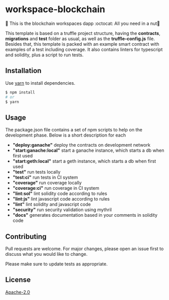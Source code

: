 # workspace-blockchain

:herb: This is the blockchain workspaces dapp :octocat: All you need in a nut:shell:

This template is based on a truffle project structure, having the **contracts**, **migrations** and **test** folder as usual, as well as the **truffle-config.js** file. Besides that, this template is packed with an example smart contract with examples of a test including coverage. It also contains linters for typescript and solidity, plus a script to run tests.

## Installation

Use [yarn](https://yarnpkg.com) to install dependencies.

```bash
$ npm install
# or
$ yarn
```

## Usage

The package.json file contains a set of npm scripts to help on the development phase. Below is a short description for each
* **"deploy:ganache"** deploy the contracts on development network
* **"start:ganache:local"** start a ganache instance, which starts a db when first used
* **"start:geth:local"** start a geth instance, which starts a db when first used
* **"test"** run tests locally
* **"test:ci"** run tests in CI system
* **"coverage"** run coverage locally
* **"coverage:ci"** run coverage in CI system
* **"lint:sol"** lint solidity code according to rules
* **"lint:js"** lint javascript code according to rules
* **"lint"** lint solidity and javascript code
* **"security"** run security validation using mythril
* **"docs"** generates documentation based in your comments in solidity code

## Contributing
Pull requests are welcome. For major changes, please open an issue first to discuss what you would like to change.

Please make sure to update tests as appropriate.

## License
[Apache-2.0](LICENSE)
